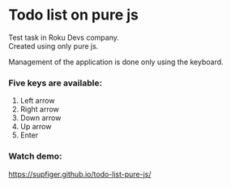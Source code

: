 # Todo list on pure js
Test task in Roku Devs company. <br />
Created using only pure js.

Management of the application is done only using the keyboard. <br />
### Five keys are available:
1. Left arrow
2. Right arrow
3. Down arrow 
4. Up arrow
5. Enter

### Watch demo:
https://supfiger.github.io/todo-list-pure-js/
